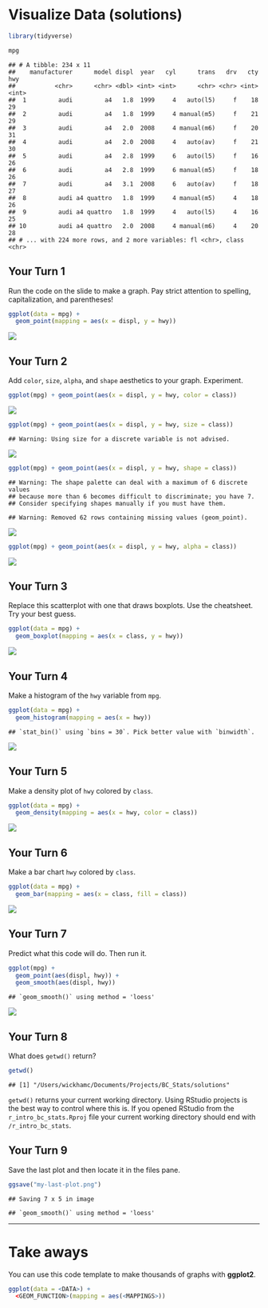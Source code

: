 Visualize Data (solutions)
================

<!-- This file by Charlotte Wickham is licensed under a Creative Commons Attribution 4.0 International License, adapted from the orignal work at https://github.com/rstudio/master-the-tidyverse by RStudio. -->
``` r
library(tidyverse)
```

``` r
mpg
```

    ## # A tibble: 234 x 11
    ##    manufacturer      model displ  year   cyl      trans   drv   cty   hwy
    ##           <chr>      <chr> <dbl> <int> <int>      <chr> <chr> <int> <int>
    ##  1         audi         a4   1.8  1999     4   auto(l5)     f    18    29
    ##  2         audi         a4   1.8  1999     4 manual(m5)     f    21    29
    ##  3         audi         a4   2.0  2008     4 manual(m6)     f    20    31
    ##  4         audi         a4   2.0  2008     4   auto(av)     f    21    30
    ##  5         audi         a4   2.8  1999     6   auto(l5)     f    16    26
    ##  6         audi         a4   2.8  1999     6 manual(m5)     f    18    26
    ##  7         audi         a4   3.1  2008     6   auto(av)     f    18    27
    ##  8         audi a4 quattro   1.8  1999     4 manual(m5)     4    18    26
    ##  9         audi a4 quattro   1.8  1999     4   auto(l5)     4    16    25
    ## 10         audi a4 quattro   2.0  2008     4 manual(m6)     4    20    28
    ## # ... with 224 more rows, and 2 more variables: fl <chr>, class <chr>

Your Turn 1
-----------

Run the code on the slide to make a graph. Pay strict attention to spelling, capitalization, and parentheses!

``` r
ggplot(data = mpg) +
  geom_point(mapping = aes(x = displ, y = hwy))
```

![](03-Visualize-Data-solutions_files/figure-markdown_github/unnamed-chunk-2-1.png)

Your Turn 2
-----------

Add `color`, `size`, `alpha`, and `shape` aesthetics to your graph. Experiment.

``` r
ggplot(mpg) + geom_point(aes(x = displ, y = hwy, color = class))
```

![](03-Visualize-Data-solutions_files/figure-markdown_github/unnamed-chunk-3-1.png)

``` r
ggplot(mpg) + geom_point(aes(x = displ, y = hwy, size = class))
```

    ## Warning: Using size for a discrete variable is not advised.

![](03-Visualize-Data-solutions_files/figure-markdown_github/unnamed-chunk-3-2.png)

``` r
ggplot(mpg) + geom_point(aes(x = displ, y = hwy, shape = class))
```

    ## Warning: The shape palette can deal with a maximum of 6 discrete values
    ## because more than 6 becomes difficult to discriminate; you have 7.
    ## Consider specifying shapes manually if you must have them.

    ## Warning: Removed 62 rows containing missing values (geom_point).

![](03-Visualize-Data-solutions_files/figure-markdown_github/unnamed-chunk-3-3.png)

``` r
ggplot(mpg) + geom_point(aes(x = displ, y = hwy, alpha = class))
```

![](03-Visualize-Data-solutions_files/figure-markdown_github/unnamed-chunk-3-4.png)

Your Turn 3
-----------

Replace this scatterplot with one that draws boxplots. Use the cheatsheet. Try your best guess.

``` r
ggplot(data = mpg) +
  geom_boxplot(mapping = aes(x = class, y = hwy))
```

![](03-Visualize-Data-solutions_files/figure-markdown_github/unnamed-chunk-4-1.png)

Your Turn 4
-----------

Make a histogram of the `hwy` variable from `mpg`.

``` r
ggplot(data = mpg) +
  geom_histogram(mapping = aes(x = hwy))
```

    ## `stat_bin()` using `bins = 30`. Pick better value with `binwidth`.

![](03-Visualize-Data-solutions_files/figure-markdown_github/unnamed-chunk-5-1.png)

Your Turn 5
-----------

Make a density plot of `hwy` colored by `class`.

``` r
ggplot(data = mpg) +
  geom_density(mapping = aes(x = hwy, color = class))
```

![](03-Visualize-Data-solutions_files/figure-markdown_github/unnamed-chunk-6-1.png)

Your Turn 6
-----------

Make a bar chart `hwy` colored by `class`.

``` r
ggplot(data = mpg) +
  geom_bar(mapping = aes(x = class, fill = class))
```

![](03-Visualize-Data-solutions_files/figure-markdown_github/unnamed-chunk-7-1.png)

Your Turn 7
-----------

Predict what this code will do. Then run it.

``` r
ggplot(mpg) + 
  geom_point(aes(displ, hwy)) +
  geom_smooth(aes(displ, hwy))
```

    ## `geom_smooth()` using method = 'loess'

![](03-Visualize-Data-solutions_files/figure-markdown_github/unnamed-chunk-8-1.png)

Your Turn 8
-----------

What does `getwd()` return?

``` r
getwd()
```

    ## [1] "/Users/wickhamc/Documents/Projects/BC_Stats/solutions"

`getwd()` returns your current working directory. Using RStudio projects is the best way to control where this is. If you opened RStudio from the `r_intro_bc_stats.Rproj` file your current working directory should end with `/r_intro_bc_stats`.

Your Turn 9
-----------

Save the last plot and then locate it in the files pane.

``` r
ggsave("my-last-plot.png")
```

    ## Saving 7 x 5 in image

    ## `geom_smooth()` using method = 'loess'

------------------------------------------------------------------------

Take aways
==========

You can use this code template to make thousands of graphs with **ggplot2**.

``` r
ggplot(data = <DATA>) +
  <GEOM_FUNCTION>(mapping = aes(<MAPPINGS>))
```
